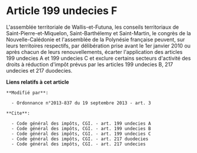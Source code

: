 # Article 199 undecies F

L'assemblée territoriale de Wallis-et-Futuna, les conseils territoriaux de Saint-Pierre-et-Miquelon, Saint-Barthélemy et
Saint-Martin, le congrès de la Nouvelle-Calédonie et l'assemblée de la Polynésie française peuvent, sur leurs territoires
respectifs, par délibération prise avant le 1er janvier 2010 ou après chacun de leurs renouvellements, écarter l'application
des articles 199 undecies A et 199 undecies C et exclure certains secteurs d'activité des droits à réduction d'impôt prévus
par les articles 199 undecies B, 217 undecies et 217 duodecies.

**Liens relatifs à cet article**

	**Modifié par**:

	  - Ordonnance n°2013-837 du 19 septembre 2013 - art. 3

	**Cite**:

	  - Code général des impôts, CGI. - art. 199 undecies A
	  - Code général des impôts, CGI. - art. 199 undecies B
	  - Code général des impôts, CGI. - art. 199 undecies C
	  - Code général des impôts, CGI. - art. 217 duodecies
	  - Code général des impôts, CGI. - art. 217 undecies
